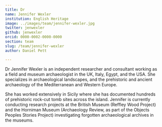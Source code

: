 ```yaml
---
title: Dr
name: Jennifer Wexler
institution: English Heritage
image: ../images/team/jennifer-wexler.jpg
twitter: jenwexler
github: jenwexler
orcid: 0000-0002-0000-0000
section: team
slug: /team/jennifer-wexler
author: Daniel Pett

---
```


Dr Jennifer Wexler is an independent researcher and consultant working as a field and museum archaeologist in the UK, Italy, Egypt, and the USA. She specializes in archaeological landscapes, and the prehistoric and ancient archaeology of the Mediterranean and Western Europe.

She has worked extensively in Sicily where she has documented hundreds of prehistoric rock-cut tomb sites across the island. Jennifer is currently conducting research projects at the British Museum (Reffley Wood Project) and the Horniman Museum (Archaeology Review, as part of the Objects Peoples Stories Project) investigating forgotten archaeological archives in the museums.